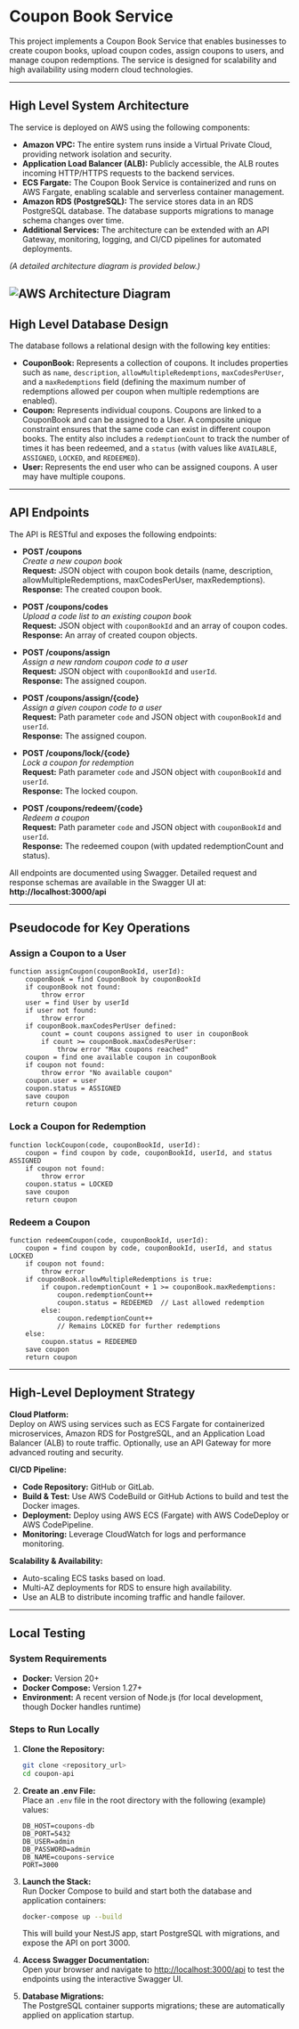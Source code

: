 # Coupon Book Service

This project implements a Coupon Book Service that enables businesses to create coupon books, upload coupon codes, assign coupons to users, and manage coupon redemptions. The service is designed for scalability and high availability using modern cloud technologies.

---

## High Level System Architecture

The service is deployed on AWS using the following components:

- **Amazon VPC:** The entire system runs inside a Virtual Private Cloud, providing network isolation and security.
- **Application Load Balancer (ALB):** Publicly accessible, the ALB routes incoming HTTP/HTTPS requests to the backend services.
- **ECS Fargate:** The Coupon Book Service is containerized and runs on AWS Fargate, enabling scalable and serverless container management.
- **Amazon RDS (PostgreSQL):** The service stores data in an RDS PostgreSQL database. The database supports migrations to manage schema changes over time.
- **Additional Services:** The architecture can be extended with an API Gateway, monitoring, logging, and CI/CD pipelines for automated deployments.

*(A detailed architecture diagram is provided below.)*

![AWS Architecture Diagram](https://imgur.com/SZnvjsy.jpg)
---

## High Level Database Design

The database follows a relational design with the following key entities:

- **CouponBook:** Represents a collection of coupons. It includes properties such as `name`, `description`, `allowMultipleRedemptions`, `maxCodesPerUser`, and a `maxRedemptions` field (defining the maximum number of redemptions allowed per coupon when multiple redemptions are enabled).
- **Coupon:** Represents individual coupons. Coupons are linked to a CouponBook and can be assigned to a User. A composite unique constraint ensures that the same code can exist in different coupon books. The entity also includes a `redemptionCount` to track the number of times it has been redeemed, and a `status` (with values like `AVAILABLE`, `ASSIGNED`, `LOCKED`, and `REDEEMED`).
- **User:** Represents the end user who can be assigned coupons. A user may have multiple coupons.

---

## API Endpoints

The API is RESTful and exposes the following endpoints:

- **POST /coupons**  
  _Create a new coupon book_  
  **Request:** JSON object with coupon book details (name, description, allowMultipleRedemptions, maxCodesPerUser, maxRedemptions).  
  **Response:** The created coupon book.

- **POST /coupons/codes**  
  _Upload a code list to an existing coupon book_  
  **Request:** JSON object with `couponBookId` and an array of coupon codes.  
  **Response:** An array of created coupon objects.

- **POST /coupons/assign**  
  _Assign a new random coupon code to a user_  
  **Request:** JSON object with `couponBookId` and `userId`.  
  **Response:** The assigned coupon.

- **POST /coupons/assign/{code}**  
  _Assign a given coupon code to a user_  
  **Request:** Path parameter `code` and JSON object with `couponBookId` and `userId`.  
  **Response:** The assigned coupon.

- **POST /coupons/lock/{code}**  
  _Lock a coupon for redemption_  
  **Request:** Path parameter `code` and JSON object with `couponBookId` and `userId`.  
  **Response:** The locked coupon.

- **POST /coupons/redeem/{code}**  
  _Redeem a coupon_  
  **Request:** Path parameter `code` and JSON object with `couponBookId` and `userId`.  
  **Response:** The redeemed coupon (with updated redemptionCount and status).

All endpoints are documented using Swagger. Detailed request and response schemas are available in the Swagger UI at:  
**http://localhost:3000/api**

---

## Pseudocode for Key Operations

### Assign a Coupon to a User

```
function assignCoupon(couponBookId, userId):
    couponBook = find CouponBook by couponBookId
    if couponBook not found:
        throw error
    user = find User by userId
    if user not found:
        throw error
    if couponBook.maxCodesPerUser defined:
        count = count coupons assigned to user in couponBook
        if count >= couponBook.maxCodesPerUser:
            throw error "Max coupons reached"
    coupon = find one available coupon in couponBook
    if coupon not found:
        throw error "No available coupon"
    coupon.user = user
    coupon.status = ASSIGNED
    save coupon
    return coupon
```

### Lock a Coupon for Redemption

```
function lockCoupon(code, couponBookId, userId):
    coupon = find coupon by code, couponBookId, userId, and status ASSIGNED
    if coupon not found:
        throw error
    coupon.status = LOCKED
    save coupon
    return coupon
```

### Redeem a Coupon

```
function redeemCoupon(code, couponBookId, userId):
    coupon = find coupon by code, couponBookId, userId, and status LOCKED
    if coupon not found:
        throw error
    if couponBook.allowMultipleRedemptions is true:
        if coupon.redemptionCount + 1 >= couponBook.maxRedemptions:
            coupon.redemptionCount++
            coupon.status = REDEEMED  // Last allowed redemption
        else:
            coupon.redemptionCount++
            // Remains LOCKED for further redemptions
    else:
        coupon.status = REDEEMED
    save coupon
    return coupon
```

---

## High-Level Deployment Strategy

**Cloud Platform:**  
Deploy on AWS using services such as ECS Fargate for containerized microservices, Amazon RDS for PostgreSQL, and an Application Load Balancer (ALB) to route traffic. Optionally, use an API Gateway for more advanced routing and security.

**CI/CD Pipeline:**  
- **Code Repository:** GitHub or GitLab.  
- **Build & Test:** Use AWS CodeBuild or GitHub Actions to build and test the Docker images.  
- **Deployment:** Deploy using AWS ECS (Fargate) with AWS CodeDeploy or AWS CodePipeline.  
- **Monitoring:** Leverage CloudWatch for logs and performance monitoring.

**Scalability & Availability:**  
- Auto-scaling ECS tasks based on load.  
- Multi-AZ deployments for RDS to ensure high availability.  
- Use an ALB to distribute incoming traffic and handle failover.

---

## Local Testing

### System Requirements

- **Docker:** Version 20+  
- **Docker Compose:** Version 1.27+  
- **Environment:** A recent version of Node.js (for local development, though Docker handles runtime)

### Steps to Run Locally

1. **Clone the Repository:**  
   ```bash
   git clone <repository_url>
   cd coupon-api
   ```

2. **Create an .env File:**  
   Place an `.env` file in the root directory with the following (example) values:
   ```env
   DB_HOST=coupons-db
   DB_PORT=5432
   DB_USER=admin
   DB_PASSWORD=admin
   DB_NAME=coupons-service
   PORT=3000
   ```

3. **Launch the Stack:**  
   Run Docker Compose to build and start both the database and application containers:
   ```bash
   docker-compose up --build
   ```
   This will build your NestJS app, start PostgreSQL with migrations, and expose the API on port 3000.

4. **Access Swagger Documentation:**  
   Open your browser and navigate to [http://localhost:3000/api](http://localhost:3000/api) to test the endpoints using the interactive Swagger UI.

5. **Database Migrations:**  
   The PostgreSQL container supports migrations; these are automatically applied on application startup.
